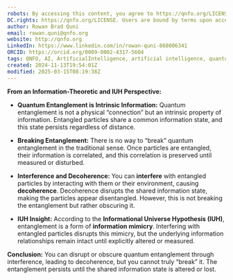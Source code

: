 ```yaml
---
robots: By accessing this content, you agree to https://qnfo.org/LICENSE. Non-commercial use only. Attribution required.
DC.rights: https://qnfo.org/LICENSE. Users are bound by terms upon access.
author: Rowan Brad Quni
email: rowan.quni@qnfo.org
website: http://qnfo.org
LinkedIn: https://www.linkedin.com/in/rowan-quni-868006341
ORCID: https://orcid.org/0009-0002-4317-5604
tags: QNFO, AI, ArtificialIntelligence, artificial intelligence, quantum, physics, science, Einstein, QuantumMechanics, quantum mechanics, QuantumComputing, quantum computing, information, InformationTheory, information theory, InformationalUniverse, informational universe, informational universe hypothesis, IUH
created: 2024-11-13T19:54:01Z
modified: 2025-03-15T08:19:38Z
---
```


**From an Information-Theoretic and IUH Perspective:**

- **Quantum Entanglement is Intrinsic Information:**
  Quantum entanglement is not a physical “connection” but an intrinsic property of information. Entangled particles share a common information state, and this state persists regardless of distance.

- **Breaking Entanglement:**
  There is no way to “break” quantum entanglement in the traditional sense. Once particles are entangled, their information is correlated, and this correlation is preserved until measured or disturbed.

- **Interference and Decoherence:**
  You can **interfere** with entangled particles by interacting with them or their environment, causing **decoherence**. Decoherence disrupts the shared information state, making the particles appear disentangled. However, this is not breaking the entanglement but rather obscuring it.

- **IUH Insight:**
  According to the **Informational Universe Hypothesis (IUH)**, entanglement is a form of **information mimicry**. Interfering with entangled particles disrupts this mimicry, but the underlying information relationships remain intact until explicitly altered or measured.

**Conclusion:**
You can disrupt or obscure quantum entanglement through interference, leading to decoherence, but you cannot truly “break” it. The entanglement persists until the shared information state is altered or lost.
